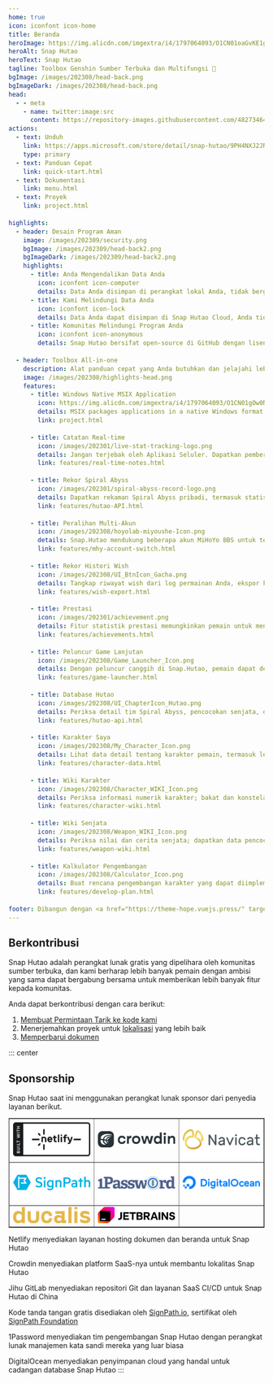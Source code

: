 ```yaml
---
home: true
icon: iconfont icon-home
title: Beranda
heroImage: https://img.alicdn.com/imgextra/i4/1797064093/O1CN01oaGvKE1g6dut0pICS_!!1797064093.png_.webp
heroAlt: Snap Hutao
heroText: Snap Hutao
tagline: Toolbox Genshin Sumber Terbuka dan Multifungsi 🧰
bgImage: /images/202308/head-back.png
bgImageDark: /images/202308/head-back.png
head:
  - - meta
    - name: twitter:image:src
      content: https://repository-images.githubusercontent.com/482734649/eb0f81d6-29a8-4d3c-8012-d85475cd89ee
actions:
  - text: Unduh
    link: https://apps.microsoft.com/store/detail/snap-hutao/9PH4NXJ2JN52
    type: primary
  - text: Panduan Cepat
    link: quick-start.html
  - text: Dokumentasi
    link: menu.html
  - text: Proyek
    link: project.html

highlights:
  - header: Desain Program Aman
    image: /images/202309/security.png
    bgImage: /images/202309/head-back2.png
    bgImageDark: /images/202309/head-back2.png
    highlights:
      - title: Anda Mengendalikan Data Anda
        icon: iconfont icon-computer
        details: Data Anda disimpan di perangkat lokal Anda, tidak bergantung pada layanan cloud atau platform pihak ketiga, Anda memiliki kebebasan mengendalikan data Anda.
      - title: Kami Melindungi Data Anda
        icon: iconfont icon-lock
        details: Data Anda dapat disimpan di Snap Hutao Cloud, Anda tidak akan kehilangan data saat menggunakan perangkat baru.
      - title: Komunitas Melindungi Program Anda
        icon: iconfont icon-anonymous
        details: Snap Hutao bersifat open-source di GitHub dengan lisensi MIT, kami menyambut anggota komunitas untuk meninjau dan berkontribusi pada kode kami.

  - header: Toolbox All-in-one
    description: Alat panduan cepat yang Anda butuhkan dan jelajahi lebih banyak kemungkinan
    image: /images/202308/highlights-head.png
    features:
      - title: Windows Native MSIX Application
        icon: https://img.alicdn.com/imgextra/i4/1797064093/O1CN01gOw0Nk1g6e0yjfAlD_!!1797064093.png_.webp
        details: MSIX packages applications in a native Windows format and supports sandbox technology, ensuring system stability and cleanliness
        link: project.html

      - title: Catatan Real-time
        icon: /images/202301/live-stat-tracking-logo.png
        details: Jangan terjebak oleh Aplikasi Seluler. Dapatkan pemberitahuan catatan real-time Genshin Anda di desktop Anda dengan notifikasi Windows asli.
        link: features/real-time-notes.html

      - title: Rekor Spiral Abyss
        icon: /images/202301/spiral-abyss-record-logo.png
        details: Dapatkan rekaman Spiral Abyss pribadi, termasuk statistik dan data detail, simpan tantangan Spiral Abyss sebelumnya secara permanen di perangkat Anda.
        link: features/hutao-API.html

      - title: Peralihan Multi-Akun
        icon: /images/202308/hoyolab-miyoushe-Icon.png
        details: Snap.Hutao mendukung beberapa akun MiHoYo BBS untuk tetap masuk dan membuat profil terpisah untuk setiap akun dalam setiap fungsi, sehingga pemain dapat dengan mudah mengelola beberapa akun mereka.
        link: features/mhy-account-switch.html

      - title: Rekor Histori Wish
        icon: /images/202308/UI_BtnIcon_Gacha.png
        details: Tangkap riwayat wish dari log permainan Anda, ekspor ke perangkat lokal Anda, dengan dukungan arsip data akun tanpa batas.
        link: features/wish-export.html

      - title: Prestasi
        icon: /images/202301/achievement.png
        details: Fitur statistik prestasi memungkinkan pemain untuk mengekspor data prestasi dan menjaga statistik di luar game; berdasarkan pemisahan prestasi, pemain dapat mengelola tonggak untuk prestasi tersembunyi.
        link: features/achievements.html

      - title: Peluncur Game Lanjutan
        icon: /images/202308/Game_Launcher_Icon.png
        details: Dengan peluncur canggih di Snap.Hutao, pemain dapat dengan mudah beralih antara akun Genshin mereka, beralih server, mengubah pengaturan jendela permainan, dan menjelajahi fitur lebih lanjut.
        link: features/game-launcher.html

      - title: Database Hutao
        icon: /images/202308/UI_ChapterIcon_Hutao.png
        details: Periksa detail tim Spiral Abyss, pencocokan senjata, dan pencocokan set artefak komunitas saat ini; bagikan konfigurasi lineup Spiral Abyss Anda sendiri.
        link: features/hutao-api.html

      - title: Karakter Saya
        icon: /images/202308/My_Character_Icon.png
        details: Lihat data detail tentang karakter pemain, termasuk level, konstelasi, senjata, bakat, set artefak, dll.; hitung otomatis skor set artefak.
        link: features/character-data.html

      - title: Wiki Karakter
        icon: /images/202308/Character_WIKI_Icon.png
        details: Periksa informasi numerik karakter; bakat dan konstelasi; bahan pelatihan; cerita latar belakang karakter dan informasi lainnya; dapatkan skema pencocokan senjata dan set artefak terbanyak di antara pemain melalui database Hutao.
        link: features/character-wiki.html

      - title: Wiki Senjata
        icon: /images/202308/Weapon_WIKI_Icon.png
        details: Periksa nilai dan cerita senjata; dapatkan data pencocokan karakter terbanyak di antara pemain melalui database Hutao.
        link: features/weapon-wiki.html

      - title: Kalkulator Pengembangan
        icon: /images/202308/Calculator_Icon.png
        details: Buat rencana pengembangan karakter yang dapat diimplementasikan berdasarkan situasi Anda; mendukung beberapa akun, beberapa daftar rencana, dan catatan item backpack.
        link: features/develop-plan.html

footer: Dibangun dengan <a href="https://theme-hope.vuejs.press/" target="_blank">VuePress Theme Hope</a> | Menjadi alat Genshin Impact terbaik
---
```


## Berkontribusi

Snap Hutao adalah perangkat lunak gratis yang dipelihara oleh komunitas sumber terbuka, dan kami berharap lebih banyak pemain dengan ambisi yang sama dapat bergabung bersama untuk memberikan lebih banyak fitur kepada komunitas.

Anda dapat berkontribusi dengan cara berikut:

1. [Membuat Permintaan Tarik ke kode kami](https://github.com/DGP-Studio/Snap.Hutao/pulls)
2. Menerjemahkan proyek untuk [lokalisasi](i18n.md) yang lebih baik
3. [Memperbarui dokumen](https://github.com/DGP-Studio/Snap.Hutao.Docs)

<!-- @include: star-request.md -->

::: center

## Sponsorship

Snap Hutao saat ini menggunakan perangkat lunak sponsor dari penyedia layanan berikut.

<table border="1" style="width: 100%;">
    <tr style="max-width: 33.3%;">
        <td align="center">
            <a href="https://www.netlify.com" rel="nofollow">
                <img src="./svg/netlify.svg">
            </a>
        </td>
        <td align="center">
            <a href="https://crowdin.com" rel="nofollow">
                <img src="./svg/crowdin-core-logo-cDark.svg">
            </a>
        </td>
        <td align="center">
            <a href="https://navicat.com" rel="nofollow">
                <img src="./svg/navicat.svg">
            </a>
        </td>
    </tr>
    <tr style="max-width: 33.3%;">
        <td align="center" style="max-width: 33.3%;">
            <a href="https://about.signpath.io" rel="nofollow">
                <img src="./svg/signpath.svg">
            </a>
        </td>
        <td align="center" style="max-width: 33.3%;">
            <a href="https://1password.com" rel="nofollow">
                <img src="./svg/1Password.svg">
            </a>
        </td>
        <td align="center" style="max-width: 33.3%;">
            <a href="https://www.digitalocean.com" rel="nofollow">
                <img src="./svg/digitalocean.svg">
            </a>
        </td>
    </tr>
    <tr style="max-width: 33.3%;">
        <td align="center">
            <a href="https://hi.ducalis.io" rel="nofollow">
                <img src="./svg/ducalis.svg">
            </a>
        </td>
        <td align="center">
            <a href="https://www.jetbrains.com/opensource" rel="nofollow">
                <img src="./svg/jetbrains.svg">
            </a>
        </td>
        <td align="center">
        </td>
    </tr>
</table>

Netlify menyediakan layanan hosting dokumen dan beranda untuk Snap Hutao

Crowdin menyediakan platform SaaS-nya untuk membantu lokalitas Snap Hutao

Jihu GitLab menyediakan repositori Git dan layanan SaaS CI/CD untuk Snap Hutao di China

Kode tanda tangan gratis disediakan oleh [SignPath.io](https://signpath.io/), sertifikat oleh [SignPath Foundation](https://signpath.org/)

1Password menyediakan tim pengembangan Snap Hutao dengan perangkat lunak manajemen kata sandi mereka yang luar biasa

DigitalOcean menyediakan penyimpanan cloud yang handal untuk cadangan database Snap Hutao
:::
